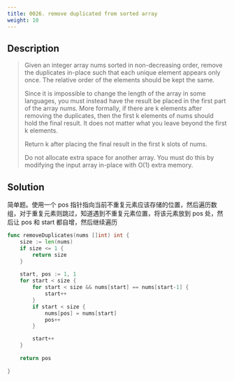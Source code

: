 ```yaml
---
title: 0026. remove duplicated from sorted array
weight: 10
---
```


## Description

> Given an integer array nums sorted in non-decreasing order, remove the duplicates in-place such that each unique element appears only once. The relative order of the elements should be kept the same.
> 
> Since it is impossible to change the length of the array in some languages, you must instead have the result be placed in the first part of the array nums. More formally, if there are k elements after removing the duplicates, then the first k elements of nums should hold the final result. It does not matter what you leave beyond the first k elements.
> 
> Return k after placing the final result in the first k slots of nums.
> 
> Do not allocate extra space for another array. You must do this by modifying the input array in-place with O(1) extra memory.

## Solution

简单题。使用一个 pos 指针指向当前不重复元素应该存储的位置，然后遍历数组，对于重复元素则跳过，知道遇到不重复元素位置，将该元素放到 pos 处，然后让 pos 和 start 都自增，然后继续遍历
```go
func removeDuplicates(nums []int) int {
    size := len(nums)
    if size <= 1 {
        return size
    }
    
    start, pos := 1, 1
    for start < size {
        for start < size && nums[start] == nums[start-1] {
            start++
        }
        if start < size {
            nums[pos] = nums[start]
            pos++
        }

        start++
    }
    
    return pos
    
}
```
